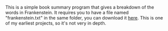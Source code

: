 This is a simple book summary program that gives a breakdown of the words in Frankenstein. It requires you to have a file named "frankenstein.txt" in the same folder, you can download it [here](http://raw.githubusercontent.com/asweigart/codebreaker/master/frankenstein.txt). This is one of my earliest projects, so it's not very in depth.
